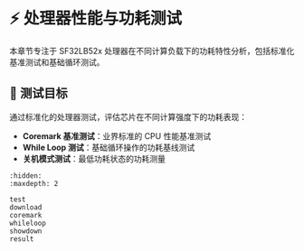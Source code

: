 # ⚡ 处理器性能与功耗测试

本章节专注于 SF32LB52x 处理器在不同计算负载下的功耗特性分析，包括标准化基准测试和基础循环测试。

## 🎯 测试目标

通过标准化的处理器测试，评估芯片在不同计算强度下的功耗表现：

- **Coremark 基准测试**：业界标准的 CPU 性能基准测试
- **While Loop 测试**：基础循环操作的功耗基线测试  
- **关机模式测试**：最低功耗状态的功耗测量

```{toctree}
:hidden:
:maxdepth: 2

test
download
coremark
whileloop
showdown
result
```